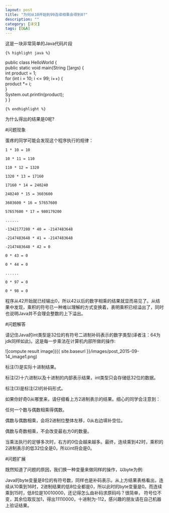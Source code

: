 ```yaml
---
layout: post
title: "为何从10开始到99连续相乘会得到0?"
description: ""
category: [译文]
tags: [Q&A]
---
```

<link rel="stylesheet" href="{{ site.baseurl }}/css/pygments.css">

这是一块非常简单的Java代码片段

    {% highlight java %}

public class HelloWorld {      
    public static void main(String []args) {        
        int product = 1;        
        for (int i = 10; i <= 99; i++) {            
             product *= i;        	 
        }        
        System.out.println(product);    
    }
}

    {% endhighlight %}

为什么得出的结果是0呢?

<!-- more -->

#问题现象

蛋疼的同学可能会发现这个程序执行的规律：

    1 * 10 = 10

    10 * 11 = 110

    110 * 12 = 1320

    1320 * 13 = 17160

    17160 * 14 = 240240

    240240 * 15 = 3603600

    3603600 * 16 = 57657600

    57657600 * 17 = 980179200

    ......

    -1342177280 * 40 = -2147483648

    -2147483648 * 41 = -2147483648

    -2147483648 * 42 = 0

    0 * 43 = 0

    0 * 44 = 0

    ......

    0 * 97 = 0

    0 * 98 = 0

程序从42开始就已经输出0，所以42以后的数字相乘的结果就显而易见了。从结果中发现，乘积的符号已一种难以理解的方式变换着，表明乘积已经溢出了，同时也说明Java并不会理会整数的上下溢出。

#问题解答

请记住Java的int类型是32位的有符号二进制补码表示的数字类型(译者注：64为jdk同样如此)。这是每一步乘法在计算机内部所做的操作: 

![compute result image]({{ site.baseurl }}/images/post_2015-09-14_image1.png)

标注(1)是实际十进制结果。

标注(2)十六进制以及十进制的内部表示结果，int类型只会存储低32位的数据。

标注(3)是标注(2)的补码形式。

如果你好奇0从哪里来，请仔细看上方2进制表示的结果。细心的同学会注意到：

任何一个数与偶数相乘得偶数。

偶数与偶数相乘，会将2进制位整体左移，0从右边填补空位。

偶数与奇数相乘，不会改变最右方0的数量。

当乘法执行的足够多次时，右方的0位会越来越多。最终，连续乘到42时，乘积的2进制表示的低32位全是0，所以int将会是0。

#问题扩展

既然知道了问题的原因，我们换一种变量来做同样的操作，以byte为例:

Java的byte变量是8位的有符号数，同样也是补码表示。从上方结果表格看出，连续从10乘到16时，2进制结果的低8位全都是0，所以此时的byte变量是0。而连续乘到15时，低8位是10010000，还记得怎么由补码求原码吗？很简单， 符号位不变，其余位取反加1，得出11110000，十进制为-112，感兴趣的朋友请在自己机器上验证结果。



